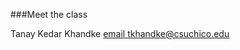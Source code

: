 ###Meet the class

Tanay Kedar Khandke [email tkhandke@csuchico.edu](mailto:tkhandke@csuchico.edu)

